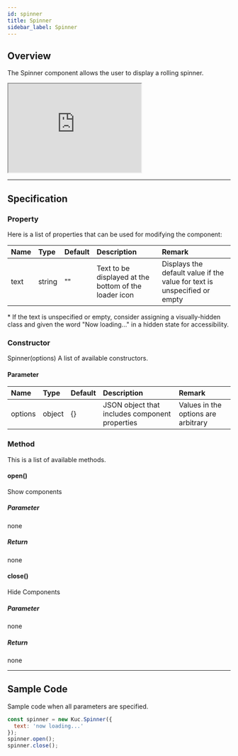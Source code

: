 ```yaml
---
id: spinner
title: Spinner
sidebar_label: Spinner
---
```


## Overview

The Spinner component allows the user to display a rolling spinner.

<iframe src="https://kuc-storybook.netlify.app/iframe.html?id=spinner--document" title="spinner image" width="300px" height="200px"></iframe>

---

## Specification

### Property

Here is a list of properties that can be used for modifying the component:

| Name | Type | Default | Description | Remark |
| :--- | :--- | :--- | :--- | :--- |
| text | string | ""  | Text to be displayed at the bottom of the loader icon | Displays the default value if the value for text is unspecified or empty |

\*  If the text is unspecified or empty,
consider assigning a visually-hidden class and given the word "Now loading..." in a hidden state for accessibility.

### Constructor

Spinner(options)
A list of available constructors.

#### Parameter
| Name | Type | Default | Description | Remark |
| :--- | :--- | :--- | :--- | :--- |
| options | object | {} | JSON object that includes component properties | Values in the options are arbitrary |

### Method
This is a list of available methods.

#### open()
Show components

##### Parameter
none

##### Return
none

#### close()
Hide Components

##### Parameter
none

##### Return
none

---
## Sample Code

Sample code when all parameters are specified.

```javascript
const spinner = new Kuc.Spinner({
  text: 'now loading...'
});
spinner.open();
spinner.close();
```
